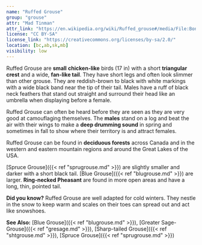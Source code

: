 ```yaml
---
name: "Ruffed Grouse"
group: "grouse"
attr: "Mad Tinman"
attr_link: "https://en.wikipedia.org/wiki/Ruffed_grouse#/media/File:Bonasa-umbellus-001edit1.jpg"
license: "CC BY-SA"
license_link: "https://creativecommons.org/licenses/by-sa/2.0/"
location: [bc,ab,sk,mb]
visibility: low
---
```

Ruffed Grouse are **small** **chicken-like** birds (17 in) with a short **triangular crest** and a wide, **fan-like tail**. They have short legs and often look slimmer than other grouse. They are reddish-brown to black with white markings with a wide black band near the tip of their tail. Males have a ruff of black neck feathers that stand out straight and surround their head like an umbrella when displaying before a female.

Ruffed Grouse can often be heard before they are seen as they are very good at camouflaging themselves. The **males** stand on a log and beat the air with their wings to make a **deep drumming sound** in spring and sometimes in fall to show where their territory is and attract females.

Ruffed Grouse can be found in **deciduous forests** across Canada and in the western and eastern mountain regions and around the Great Lakes of the USA.

[Spruce Grouse]({{< ref "sprugrouse.md" >}}) are slightly smaller and darker with a short black tail. [Blue Grouse]({{< ref "blugrouse.md" >}}) are larger.  **Ring-necked Pheasant** are found in more open areas and have a long, thin, pointed tail.

**Did you know?** Ruffed Grouse are well adapted for cold winters. They nestle in the snow to keep warm and scales on their toes can spread out and act like snowshoes.

<!-- generated, do not edit -->
**See Also:**
[Blue Grouse]({{< ref "blugrouse.md" >}}),
[Greater Sage-Grouse]({{< ref "gresage.md" >}}),
[Sharp-tailed Grouse]({{< ref "shtgrouse.md" >}}),
[Spruce Grouse]({{< ref "sprugrouse.md" >}})
